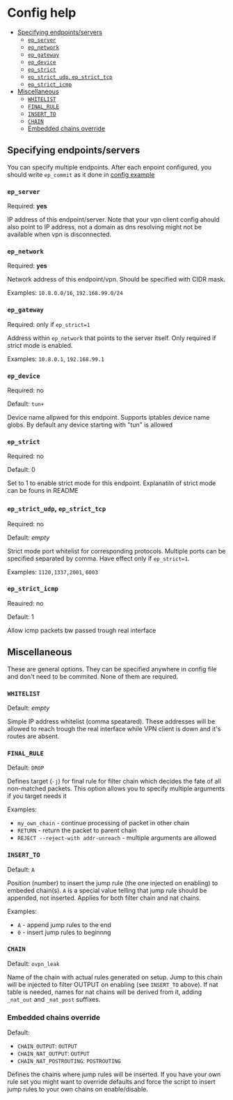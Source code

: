 # Config help

<!-- vim-markdown-toc GFM -->

* [Specifying endpoints/servers](#specifying-endpointsservers)
  * [`ep_server`](#ep_server)
  * [`ep_network`](#ep_network)
  * [`ep_gateway`](#ep_gateway)
  * [`ep_device`](#ep_device)
  * [`ep_strict`](#ep_strict)
  * [`ep_strict_udp`, `ep_strict_tcp`](#ep_strict_udp-ep_strict_tcp)
  * [`ep_strict_icmp`](#ep_strict_icmp)
* [Miscellaneous](#miscellaneous)
  * [`WHITELIST`](#whitelist)
  * [`FINAL_RULE`](#final_rule)
  * [`INSERT_TO`](#insert_to)
  * [`CHAIN`](#chain)
  * [Embedded chains override](#embedded-chains-override)

<!-- vim-markdown-toc -->

## Specifying endpoints/servers

You can specify multiple endpoints.
After each enpoint configured, you should write `ep_commit`
as it done in [config example](config_example)

### `ep_server`

Required: **yes**

IP address of this endpoint/server. 
Note that your vpn client config ahould also point to IP address,
not a domain as dns resolving might not be available when vpn is
disconnected.

### `ep_network`

Required: **yes**

Network address of this endpoint/vpn. Should be specified with CIDR mask.

Examples: `10.8.0.0/16`, `192.168.99.0/24`

### `ep_gateway`

Required: only if `ep_strict=1`

Address within `ep_network` that points to the server itself.
Only required if strict mode is enabled.

Examples: `10.8.0.1`, `192.168.99.1`

### `ep_device`

Required: no

Default: `tun+`

Device name allpwed for this endpoint.
Supports iptables device name globs.
By default any device starting with "tun" is allowed

### `ep_strict`

Required: no

Default: 0

Set to 1 to enable strict mode for this endpoint.
Explanatiln of strict mode can be founs in README

### `ep_strict_udp`, `ep_strict_tcp`

Required: no

Default: *empty*

Strict mode port whitelist for corresponding protocols.
Multiple ports can be specified separated by comma.
Have effect only if `ep_strict=1`.

Examples: `1120,1337,2001`, `6003`

### `ep_strict_icmp`

Reauired: no

Default: 1

Allow icmp packets bw passed trough real interface

## Miscellaneous

These are general options. They can be specified anywhere in config file
and don't need to be commited. None of them are required.

### `WHITELIST`

Default: *empty*

Simple IP address whitelist (comma speatared). These addresses will be allowed to reach
trough the real interface while VPN client is down and it's routes are absent.

### `FINAL_RULE`

Default: `DROP`

Defines target (`-j`) for final rule for filter chain which decides the fate of all non-matched packets.
This option allows you to specify multiple arguments if you target needs it

Examples:
- `my_own_chain` - continue processing of packet in other chain
- `RETURN` - return the packet to parent chain
- `REJECT --reject-with addr-unreach` - multiple arguments are allowed

### `INSERT_TO`

Default: `A`

Position (number) to insert the jump rule (the one injected on enabling) to embeded chain(s).
`A` is a special value telling that jump rule should be appended, not inserted.
Applies for both filter chain and nat chains.

Examples:
- `A` - append jump rules to the end
- `0` - insert jump rules to beginnng

### `CHAIN`

Default: `ovpn_leak`

Name of the chain with actual rules generated on setup.
Jump to this chain will be injected to filter OUTPUT on enabling (see `INSERT_TO` above).
If nat table is needed, names for nat chains will be derived from it, adding `_nat_out` and `_nat_post` suffixes.

### Embedded chains override

Default:
- `CHAIN_OUTPUT`: `OUTPUT`
- `CHAIN_NAT_OUTPUT`: `OUTPUT`
- `CHAIN_NAT_POSTROUTING`: `POSTROUTING`

Defines the chains where jump rules will be inserted. If you have your own rule set you might want to override defaults
and force the script to insert jump rules to your own chains on enable/disable.


